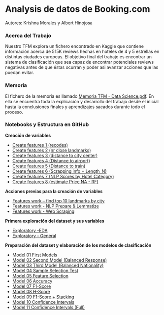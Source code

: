 # Analysis de datos de Booking.com
Autores: Krishna Morales y Albert Hinojosa

### Acerca del Trabajo

Nuestro TFM explora un fichero encontrado en Kaggle que contiene información acerca de 515K reviews hechas en hoteles de 4 y 5 estrellas en distintas ciudades europeas. El objetivo final del trabajo es encontrar un sistema de clasificación que sea capaz de encontrar potenciales reviews negativas antes de que éstas ocurran y poder asi avanzar acciones que las puedan evitar.


### Memoria

El fichero de la memoria es llamado [Memoria TFM - Data Science.pdf](https://github.com/alberthr/Booking_Analysis/blob/master/Memoria%20TFM%20-%20Data%20Science.pdf). En ella se encuentra toda la explicación y desarrollo del trabajo desde el inicial hasta la conclusiones finales y aprendizajes sacados durante todo el proceso.


### Notebooks y Estructura en GitHub

**Creación de variables**
- [Create features 1 (recodes)](https://github.com/alberthr/Booking_Analysis/blob/master/create%20features%201%20(recodes).ipynb)
- [Create features 2 (nr close landmarks)](https://github.com/alberthr/Booking_Analysis/blob/master/create%20features%202%20(nr%20close%20landmarks).ipynb)
- [Create features 3 (distance to city center)](https://github.com/alberthr/Booking_Analysis/blob/master/create%20features%203%20(distance%20to%20city%20center).ipynb)
- [Create features 4 (Distance to airport)](https://github.com/alberthr/Booking_Analysis/blob/master/create%20features%204%20(distance%20to%20airport).ipynb)
- [Create features 5 (Distance to train)](https://github.com/alberthr/Booking_Analysis/blob/master/create%20features%205%20(distance%20to%20train).ipynb)
- [Create features 6 (Scrapping info + Length_N)](https://github.com/alberthr/Booking_Analysis/blob/master/create%20features%206%20(scraping%20info%20%2B%20Legnth_N).ipynb)
- [Create features 7 (NLP Scores by Hotel Category)](https://github.com/alberthr/Booking_Analysis/blob/master/create%20features%207%20(NLP%20Scores%20by%20Hotel%20Category).ipynb)
- [Create features 8 (estimate Price NA - RF)](https://github.com/alberthr/Booking_Analysis/blob/master/create%20features%208%20(estimate%20Price%20NA%20-%20RF).ipynb)

**Acciones previas para la creación de variables**
- [Features work – find top 10 landmarks by city](https://github.com/alberthr/Booking_Analysis/blob/master/features%20work%20-%20Find%20Top10%20Landmarks%20by%20City.ipynb)
- [Features work - NLP Prepare & Lemmatize](https://github.com/alberthr/Booking_Analysis/blob/master/features%20work%20-%20NLP%20Prepare%20%26%20Lemmatize.ipynb)
- [Features work - Web Scraping](https://github.com/alberthr/Booking_Analysis/blob/master/features%20work%20-%20Web%20Scraping.ipynb)

**Primera exploración del dataset y sus variables**
- [Exploratory -EDA](https://github.com/alberthr/Booking_Analysis/blob/master/exploratory%20-%20EDA.ipynb)
- [Exploratory - General](https://github.com/alberthr/Booking_Analysis/blob/master/exploratory%20-%20General.ipynb)

**Preparación del dataset y elaboración de los modelos de clasificación**
- [Model 01  First Models](https://github.com/alberthr/Booking_Analysis/blob/master/model%2001%20First%20Models.ipynb)
- [Model 02 Second Model (Balanced Response)](https://github.com/alberthr/Booking_Analysis/blob/master/model%2002%20Second%20Model%20(Balanced%20Response).ipynb)
- [Model 03 Third Model (Balanced Nationality)](https://github.com/alberthr/Booking_Analysis/blob/master/model%2003%20Third%20Model%20(Balanced%20Nationality).ipynb)
- [Model 04 Sample Selection Test]()
- [Model 05 Feature Selection]()
- [Model 06 Accuracy]()
- [Model 07 F1-Score]()
- [Model 08 H-Score]()
- [Model 09 F1-Score + Stacking]()
- [Model 10 Confidence Intervals]()
- [Model 11 Confidence Intervals (Full)]()

